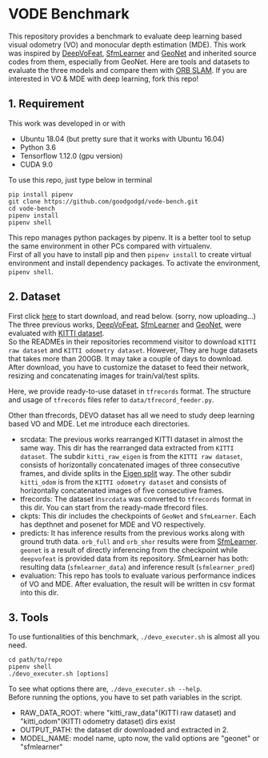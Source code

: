 # VODE Benchmark



This repository provides a benchmark to evaluate deep learning based visual odometry (VO) and monocular depth estimation (MDE). This work was inspired by [DeepVoFeat](https://github.com/Huangying-Zhan/Depth-VO-Feat), [SfmLearner](https://github.com/tinghuiz/SfMLearner) and [GeoNet](https://github.com/yzcjtr/GeoNet) and inherited source codes from them, especially from GeoNet.  Here are tools and datasets to evaluate the three models and compare them with [ORB SLAM](https://github.com/raulmur/ORB_SLAM). If you are interested in VO & MDE with deep learning, fork this repo!

## 1. Requirement

This work was developed in or with 
- Ubuntu 18.04 (but pretty sure that it works with Ubuntu 16.04)
- Python 3.6
- Tensorflow 1.12.0 (gpu version)
- CUDA 9.0 

To use this repo, just type below in terminal
```
pip install pipenv
git clone https://github.com/goodgodgd/vode-bench.git
cd vode-bench
pipenv install
pipenv shell
```
This repo manages python packages by pipenv. It is a better tool to setup the same environment in other PCs compared with virtualenv.   
First of all you have to install pip and then `pipenv install` to create virtual environment and install dependency packages. To activate the environment, `pipenv shell`.

## 2. Dataset

First click [here]() to start download, and read below. (sorry, now uploading...)   
The three previous works, [DeepVoFeat](https://github.com/Huangying-Zhan/Depth-VO-Feat), [SfmLearner](https://github.com/tinghuiz/SfMLearner) and [GeoNet](https://github.com/yzcjtr/GeoNet), were evaluated with [KITTI dataset](http://www.cvlibs.net/datasets/kitti/).  
So the READMEs in their repositories recommend visitor to download `KITTI raw dataset` and `KITTI odometry dataset`. However, They are huge datasets that takes more than 200GB. It may take a couple of days to download. After download, you have to customize the dataset to feed their network, resizing and concatenating images for train/val/test splits.  

Here, we provide ready-to-use dataset in `tfrecords` format. The structure and usage of `tfrecords` files refer to `data/tfrecord_feeder.py`.  

Other than tfrecords, DEVO dataset has all we need to study deep learning based VO and MDE. Let me introduce each directories.

- srcdata: The previous works rearranged KITTI dataset in almost the same way. This dir has the rearranged data extracted from `KITTI dataset`. The subdir `kitti_raw_eigen` is from the `KITTI raw dataset`, consists of horizontally concatenated images of three consecutive frames, and divide splits in the [Eigen split](https://cs.nyu.edu/~deigen/depth/) way. The other subdir `kitti_odom` is from the `KITTI odometry dataset` and consists of horizontally concatenated images of five consecutive frames.
- tfrecords: The dataset in`srcdata` was converted to `tfrecords` format in this dir. You can start from the ready-made tfrecord files.
- ckpts: This dir includes the checkpoints of `GeoNet` and `SfmLearner`. Each has depthnet and posenet for MDE and VO respectively.
- predicts: It has inference results from the previous works along with ground truth data. `orb_full` and `orb_shor` results were from [SfmLearner](https://github.com/tinghuiz/SfMLearner). `geonet` is a result of directly inferencing from the checkpoint while `deepvofeat` is provided data from its repository. SfmLearner has both: resulting data (`sfmlearner_data`) and inference result (`sfmlearner_pred`)
- evaluation: This repo has tools to evaluate various performance indices of VO and MDE. After evaluation, the result will be written in csv format into this dir.


## 3. Tools

To use funtionalities of this benchmark, `./devo_executer.sh` is almost all you need.
```
cd path/to/repo
pipenv shell
./devo_executer.sh [options]
```
To see what options there are, `./devo_executer.sh --help`.  
Before running the options, you have to set path variables in the script.
- RAW_DATA_ROOT: where "kitti_raw_data"(KITTI raw dataset) and "kitti_odom"(KITTI odometry dataset) dirs exist
- OUTPUT_PATH: the dataset dir downloaded and extracted in 2.
- MODEL_NAME: model name, upto now, the valid options are "geonet" or "sfmlearner"
